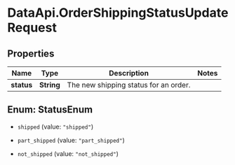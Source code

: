# DataApi.OrderShippingStatusUpdateRequest

## Properties

Name | Type | Description | Notes
------------ | ------------- | ------------- | -------------
**status** | **String** | The new shipping status for an order. | 



## Enum: StatusEnum


* `shipped` (value: `"shipped"`)

* `part_shipped` (value: `"part_shipped"`)

* `not_shipped` (value: `"not_shipped"`)




